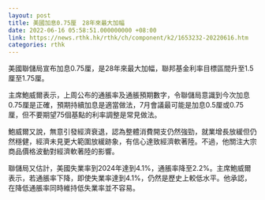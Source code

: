 ```yaml
---
layout: post
title: 美國加息0.75厘　28年來最大加幅
date: 2022-06-16 05:58:51.000000000 +08:00
link: https://news.rthk.hk/rthk/ch/component/k2/1653232-20220616.htm
categories: rthk
---
```


美國聯儲局宣布加息0.75厘，是28年來最大加幅，聯邦基金利率目標區間升至1.5厘至1.75厘。

主席鮑威爾表示，上周公布的通脹率及通脹預期數字，令聯儲局意識到今次加息0.75厘是正確，預期持續加息是適當做法，7月會議最可能是加息0.5厘或0.75厘，但不要期望75個基點的利率調整是常見做法。

鮑威爾又說，無意引發經濟衰退，認為整體消費開支仍然強勁，就業增長放緩但仍然穩健，經濟未見更大範圍放緩跡象，有信心達致經濟軟著陸。不過，他關注大宗商品價格波動對經濟軟著陸的影響。

聯儲局又估計，美國失業率到2024年達到4.1%，通脹率降至2.2%。主席鮑威爾表示，若通脹率下降，即使失業率達到4.1%，仍然是歷史上較低水平。他承認，在降低通脹率同時維持低失業率並不容易。
